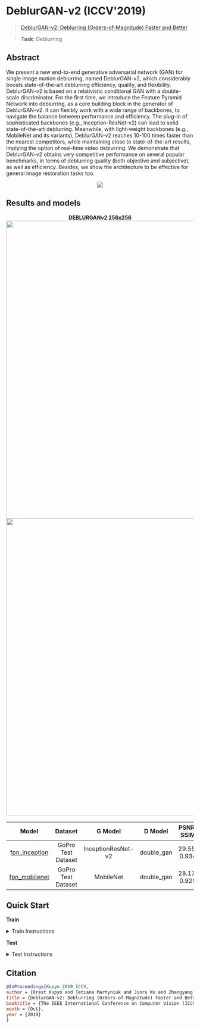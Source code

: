 # DeblurGAN-v2 (ICCV'2019)

> [DeblurGAN-v2: Deblurring (Orders-of-Magnitude) Faster and Better](https://arxiv.org/abs/1908.03826)

> **Task**: Deblurring

<!-- [ALGORITHM] -->

## Abstract

<!-- [ABSTRACT] -->

We present a new end-to-end generative adversarial network (GAN) for single image motion deblurring, named DeblurGAN-v2, which considerably boosts state-of-the-art deblurring efficiency, quality, and flexibility. DeblurGAN-v2 is based on a relativistic conditional GAN with a double-scale discriminator. For the first time, we introduce the Feature Pyramid Network into deblurring, as a core building block in the generator of DeblurGAN-v2. It can flexibly work with a wide range of backbones, to navigate the balance between performance and efficiency. The plug-in of sophisticated backbones (e.g., Inception-ResNet-v2) can lead to solid state-of-the-art deblurring. Meanwhile, with light-weight backbones (e.g., MobileNet and its variants), DeblurGAN-v2 reaches 10-100 times faster than the nearest competitors, while maintaining close to state-of-the-art results, implying the option of real-time video deblurring. We demonstrate that DeblurGAN-v2 obtains very competitive performance on several popular benchmarks, in terms of deblurring quality (both objective and subjective), as well as efficiency. Besides, we show the architecture to be effective for general image restoration tasks too.

<!-- [IMAGE] -->

<div align=center>
<img src="https://raw.githubusercontent.com/VITA-Group/DeblurGANv2/master/doc_images/pipeline.jpg"/>
</div>

## Results and models

<div align="center">
  <b> DEBLURGANv2 256x256</b>
  <br/>
  <img src="https://raw.githubusercontent.com/VITA-Group/DeblurGANv2/master/doc_images/kohler_visual.png" width="800"/>
  <img src="https://raw.githubusercontent.com/VITA-Group/DeblurGANv2/master/doc_images/restore_visual.png" width="800"/>
 </div>

|                           Model                            |      Dataset       |      G Model       |  D Model   | PSNR/<br/>SSIM |                                      Download                                      |
| :--------------------------------------------------------: | :----------------: | :----------------: | :--------: | :------------: | :--------------------------------------------------------------------------------: |
| [fpn_inception](./deblurganv2_fpn-inception_1xb1_gopro.py) | GoPro Test Dataset | InceptionResNet-v2 | double_gan |  29.55/ 0.934  | [model](https://download.openxlab.org.cn/models/xiaomile/DeblurGANv2/weight/DeblurGANv2_fpn-inception) \\ [log](<>) |
| [fpn_mobilenet](./deblurganv2_fpn-mobilenet_1xb1_gopro.py) | GoPro Test Dataset |     MobileNet      | double_gan |  28.17/ 0.925  | [model](https://download.openxlab.org.cn/models/xiaomile/DeblurGANv2/weight/DeblurGANv2_fpn-mobilenet) \\ [log](<>) |

## Quick Start

**Train**

<details>
<summary>Train Instructions</summary>

You can use the following commands to train a model with cpu or single/multiple GPUs.

```shell
# cpu train
CUDA_VISIBLE_DEVICES=-1 python tools/train.py configs/deblurganv2/deblurganv2_fpn-inception_1xb1_gopro.py

# single-gpu train
python tools/train.py configs/deblurganv2/deblurganv2_fpn-inception_1xb1_gopro.py

# multi-gpu train
./tools/dist_train.sh configs/deblurganv2/deblurganv2_fpn-inception_1xb1_gopro.py 8
```

For more details, you can refer to **Train a model** part in [train_test.md](/docs/en/user_guides/train_test.md#Train-a-model-in-MMagic).

</details>

**Test**

<details>
<summary>Test Instructions</summary>

You can use the following commands to test a model with cpu or single/multiple GPUs.

```shell
# cpu test
CUDA_VISIBLE_DEVICES=-1 python tools/test.py configs/deblurganv2/deblurganv2_fpn-inception_1xb1_gopro.py https://download.openxlab.org.cn/models/xiaomile/DeblurGANv2/weight/DeblurGANv2_fpn-inception

# single-gpu test
python tools/test.py configs/deblurganv2/deblurganv2_fpn-inception_1xb1_gopro.py https://download.openxlab.org.cn/models/xiaomile/DeblurGANv2/weight/DeblurGANv2_fpn-inception

# multi-gpu test
./tools/dist_test.sh configs/deblurganv2/deblurganv2_fpn-inception_1xb1_gopro.py https://download.openxlab.org.cn/models/xiaomile/DeblurGANv2/weight/DeblurGANv2_fpn-inception 8
```

For more details, you can refer to **Test a pre-trained model** part in [train_test.md](/docs/en/user_guides/train_test.md#Test-a-pre-trained-model-in-MMagic).

</details>

## Citation

```bibtex
@InProceedings{Kupyn_2019_ICCV,
author = {Orest Kupyn and Tetiana Martyniuk and Junru Wu and Zhangyang Wang},
title = {DeblurGAN-v2: Deblurring (Orders-of-Magnitude) Faster and Better},
booktitle = {The IEEE International Conference on Computer Vision (ICCV)},
month = {Oct},
year = {2019}
}
```
